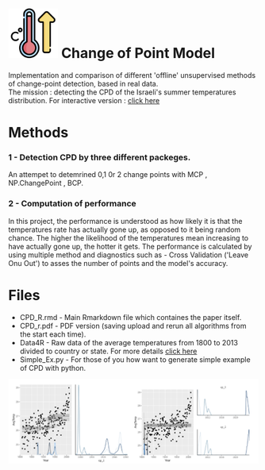 # <img src="https://github.com/ItayG6454/Data-Science-Portfolio/blob/main/Change%20Of%20Point%20Model/heating.png" width="100" height="100"> Change of Point Model

Implementation and comparison of different 'offline' unsupervised methods of change-point detection, based in real data.
</br>The mission : detecting the CPD of the Israeli's summer temperatures distribution.
For interactive version : [click here](https://itaygonnen.shinyapps.io/CPD_R/)
# Methods 
### 1 - Detection CPD by three different packeges.
An attempet to detemrined 0,1 0r 2 change points with MCP , NP.ChangePoint , BCP. 
### 2 - Computation of performance
In this project, the performance is understood as how likely it is that the temperatures rate has actually gone up, as opposed to it being random chance.
The higher the likelihood of the temperatures mean increasing to have actually gone up, the hotter it gets. The performance is calculated by using multiple method and diagnostics such as - Cross Validation ('Leave Onu Out') to asses the number of points and the model's accuracy. 

# Files 
- CPD_R.rmd - Main  Rmarkdown file which containes the paper itself. 
- CPD_r.pdf - PDF version (saving upload and rerun all algorithms from the start each time).
- Data4R - Raw data of the average temperatures from 1800 to 2013 divided to country or state. For more details [click here](https://data.world/data-society/global-climate-change-data)
- Simple_Ex.py - For those of you how want to generate simple example of CPD with python. 
<img src="https://github.com/ItayG6454/Data-Science-Portfolio/blob/main/Change%20Of%20Point%20Model/photos/for%20readme.png" >
